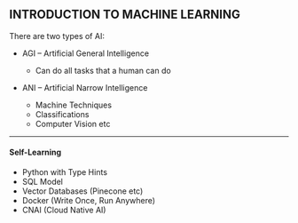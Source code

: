 ## INTRODUCTION TO MACHINE LEARNING

There are two types of AI:
 - AGI – Artificial General Intelligence
   - Can do all tasks that a human can do

- ANI – Artificial Narrow Intelligence
  - Machine Techniques
  - Classifications
  - Computer Vision etc

---
#### Self-Learning
- Python with Type Hints
- SQL Model
- Vector Databases (Pinecone etc)
- Docker (Write Once, Run Anywhere)
- CNAI (Cloud Native AI)
